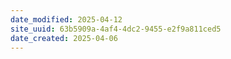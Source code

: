 ```yaml
---
date_modified: 2025-04-12
site_uuid: 63b5909a-4af4-4dc2-9455-e2f9a811ced5
date_created: 2025-04-06
---
```



